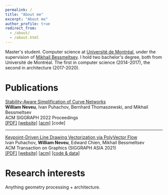 ```yaml
---
permalink: /
title: "About me"
excerpt: "About me"
author_profile: true
redirect_from: 
  - /about/
  - /about.html
---
```

Master's student. Computer science at [Universit&#233; de Montr&#233;al](https://www.umontreal.ca/), under the supervision of [Mikhail Bessmeltsev](http://www-labs.iro.umontreal.ca/~bmpix/). I hold two bachelor's degree, both from Universit&#233; de Montr&#233;al. The first in computer science (2014-2017), the second in architecture (2017-2020).

Publications
======

[Stability-Aware Simplification of Curve Networks](http://www-labs.iro.umontreal.ca/~bmpix/curve_networks/)  
**William Neveu**, Ivan Puhachov, Bernhard Thomaszewski, and Mikhail Bessmeltsev  
ACM SIGGRAPH 2022 Proceedings  
[\[PDF\]](http://www-labs.iro.umontreal.ca/~bmpix/curve_networks/files/curve_networks.pdf) [\[website\]](http://www-labs.iro.umontreal.ca/~bmpix/curve_networks/) [\[acm\]](https://dl.acm.org/doi/10.1145/3528233.3530711) \[code\]

---

[Keypoint-Driven Line Drawing Vectorization via PolyVector Flow](https://www-ens.iro.umontreal.ca/~puhachoi/keypoint-driven-polyvector-flow/)  
Ivan Puhachov, **William Neveu**, Edward Chien, Mikhail Bessmeltsev  
ACM Transaction on Graphics (SIGGRAPH ASIA 2021)  
[\[PDF\]](http://www-labs.iro.umontreal.ca/~bmpix/pdf/polyvector_flow.pdf) [\[website\]](https://www-ens.iro.umontreal.ca/~puhachoi/keypoint-driven-polyvector-flow/) [\[acm\]](https://dl.acm.org/doi/10.1145/3478513.3480529) [\[code & data\]](https://github.com/ivanpuhachov/line-drawing-vectorization-polyvector-flow)

Research interests
======
Anything geometry processing + architecture. 
